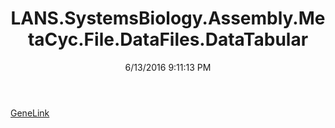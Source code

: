 ﻿---
title: LANS.SystemsBiology.Assembly.MetaCyc.File.DataFiles.DataTabular
date: 6/13/2016 9:11:13 PM
---

[GeneLink](T-LANS.SystemsBiology.Assembly.MetaCyc.File.DataFiles.DataTabular.GeneLink.html)
